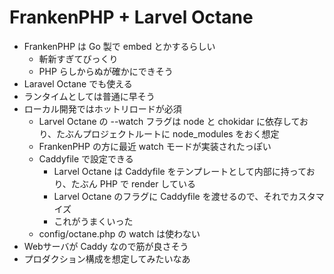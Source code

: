 # FrankenPHP + Larvel Octane

- FrankenPHP は Go 製で embed とかするらしい
  - 斬新すぎてびっくり
  - PHP らしからぬが確かにできそう
- Laravel Octane でも使える
- ランタイムとしては普通に早そう
- ローカル開発ではホットリロードが必須
  - Larvel Octane の --watch フラグは node と chokidar に依存しており、たぶんプロジェクトルートに node_modules をおく想定
  - FrankenPHP の方に最近 watch モードが実装されたっぽい
  - Caddyfile で設定できる
    - Larvel Octane は Caddyfile をテンプレートとして内部に持っており、たぶん PHP で render している
    - Larvel Octane のフラグに Caddyfile を渡せるので、それでカスタマイズ
    - これがうまくいった
  - config/octane.php の watch は使わない
- Webサーバが Caddy なので筋が良さそう
- プロダクション構成を想定してみたいなあ
